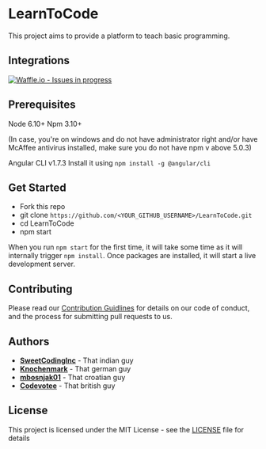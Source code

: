 # LearnToCode

This project aims to provide a platform to teach basic programming.

## Integrations
[![Waffle.io - Issues in progress](https://badge.waffle.io/SweetCodingInc/LearnToCode.svg?columns=Inbox,To%20Do,In%20Progress,Done)](http://waffle.io/SweetCodingInc/LearnToCode)

## Prerequisites

Node 6.10+
Npm 3.10+

(In case, you're on windows and do not have administrator right and/or have McAffee antivirus installed, make sure you do not have npm v above 5.0.3)

Angular CLI v1.7.3
Install it using `npm install -g @angular/cli`

## Get Started
- Fork this repo
- git clone `https://github.com/<YOUR_GITHUB_USERNAME>/LearnToCode.git`
- cd LearnToCode
- npm start

When you run `npm start` for the first time, it will take some time as it will internally trigger `npm install`.
Once packages are installed, it will start a live development server.

## Contributing

Please read our [Contribution Guidlines](https://github.com/SweetCodingInc/LearnToCode/blob/master/CONTRIBUTING.md) for details on our code of conduct, and the process for submitting pull requests to us.

## Authors

* **[SweetCodingInc](https://github.com/SweetCodingInc)** - That indian guy
* **[Knochenmark](https://github.com/Knochenmark)** - That german guy
* **[mbosnjak01](https://github.com/mbosnjak01)** - That croatian guy
* **[Codevotee](https://github.com/Codevotee)** - That british guy
## License

This project is licensed under the MIT License - see the [LICENSE](https://github.com/SweetCodingInc/LearnToCode/blob/master/LICENSE) file for details
